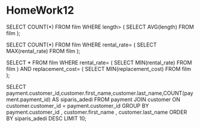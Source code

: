 # HomeWork12

SELECT COUNT(*) FROM film
WHERE length>
(
SELECT AVG(length) FROM film
);



SELECT COUNT(*) FROM film
WHERE rental_rate=
(
SELECT MAX(rental_rate) FROM film
);



SELECT * FROM film
WHERE rental_rate=
(
SELECT MIN(rental_rate) FROM film
)
AND replacement_cost=
(
SELECT MIN(replacement_cost) FROM film
);


SELECT payment.customer_id,customer.first_name,customer.last_name,COUNT(payment.payment_id) AS siparis_adedi
FROM payment
JOIN customer ON customer.customer_id = payment.customer_id
GROUP BY payment.customer_id , customer.first_name , customer.last_name
ORDER BY siparis_adedi DESC
LIMIT 10;
